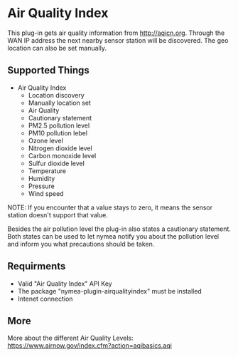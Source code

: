
# Air Quality Index

This plug-in gets air quality information from http://aqicn.org.
Through the WAN IP address the next nearby sensor station will be discovered.
The geo location can also be set manually. 

## Supported Things

* Air Quality Index
	* Location discovery
	* Manually location set
	* Air Quality
	* Cautionary statement
	* PM2.5 pollution level
	* PM10 pollution lebel
	* Ozone level
	* Nitrogen dioxide level
	* Carbon monoxide level
	* Sulfur dioxide level
	* Temperature
	* Humidity
	* Pressure
	* Wind speed

NOTE: If you encounter that a value stays to zero, it means the sensor station
doesn't support that value.

Besides the air pollution level the plug-in also states a cautionary statement.
Both states can be used to let nymea notify you about the pollution level and
inform you what precautions should be taken.

## Requirments

* Valid "Air Quality Index" API Key
* The package "nymea-plugin-airqualityindex" must be installed
* Intenet connection

## More

More about the different Air Quality Levels: https://www.airnow.gov/index.cfm?action=aqibasics.aqi

